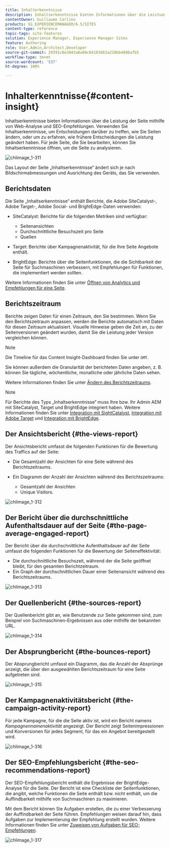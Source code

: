 ```yaml
---
title: Inhalterkenntnisse
description: Inhaltserkenntnisse bieten Informationen über die Leistung der Seite mithilfe von Webanalyse und SEO-Empfehlungen
contentOwner: Guillaume Carlino
products: SG_EXPERIENCEMANAGER/6.5/SITES
content-type: reference
topic-tags: site-features
solution: Experience Manager, Experience Manager Sites
feature: Authoring
role: User,Admin,Architect,Developer
source-git-commit: 29391c8e3042a8a04c64165663a228bb4886afb5
workflow-type: tm+mt
source-wordcount: '537'
ht-degree: 100%

---
```


# Inhalterkenntnisse{#content-insight}

Inhaltserkenntnisse bieten Informationen über die Leistung der Seite mithilfe von Web-Analyse und SEO-Empfehlungen. Verwenden Sie Inhaltserkenntnisse, um Entscheidungen darüber zu treffen, wie Sie Seiten ändern, oder um zu erfahren, wie frühere Entscheidungen die Leistung geändert haben. Für jede Seite, die Sie bearbeiten, können Sie Inhaltserkenntnisse öffnen, um die Seite zu analysieren.

![chlimage_1-311](assets/chlimage_1-311.png)

Das Layout der Seite „Inhaltserkenntnisse“ ändert sich je nach Bildschirmabmessungen und Ausrichtung des Geräts, das Sie verwenden.

## Berichtsdaten

Die Seite „Inhaltserkenntnisse“ enthält Berichte, die Adobe SiteCatalyst-, Adobe Target-, Adobe Social- und BrightEdge-Daten verwenden:

* SiteCatalyst: Berichte für die folgenden Metriken sind verfügbar:

   * Seitenansichten
   * Durchschnittliche Besuchszeit pro Seite
   * Quellen

* Target: Berichte über Kampagnenaktivität, für die Ihre Seite Angebote enthält.
* BrightEdge: Berichte über die Seitenfunktionen, die die Sichtbarkeit der Seite für Suchmaschinen verbessern, mit Empfehlungen für Funktionen, die implementiert werden sollten.

Weitere Informationen finden Sie unter [Öffnen von Analytics und Empfehlungen für eine Seite](/help/sites-authoring/ci-analyze.md#opening-analytics-and-recommendations-for-a-page).

## Berichtszeitraum

Berichte zeigen Daten für einen Zeitraum, den Sie bestimmen. Wenn Sie den Berichtszeitraum anpassen, werden die Berichte automatisch mit Daten für diesen Zeitraum aktualisiert. Visuelle Hinweise geben die Zeit an, zu der Seitenversionen geändert wurden, damit Sie die Leistung jeder Version vergleichen können.

>[!NOTE]
>
>Die Timeline für das Content Insight-Dashboard finden Sie unter `GMT`.

Sie können außerdem die Granularität der berichteten Daten angeben, z. B. können Sie tägliche, wöchentliche, monatliche oder jährliche Daten sehen.

Weitere Informationen finden Sie unter [Ändern des Berichtszeitraums](/help/sites-authoring/ci-analyze.md#changing-the-reporting-period).

>[!NOTE]
>
>Für Berichte des Typs „Inhaltserkenntnisse“ muss Ihre bzw. Ihr Admin AEM mit SiteCatalyst, Target und BrightEdge integriert haben. Weitere Informationen finden Sie unter [Integration mit SightCatalyst](/help/sites-administering/adobeanalytics.md), [Integration mit Adobe Target](/help/sites-administering/target.md) und [Integration mit BrightEdge](/help/sites-administering/brightedge.md).

## Der Ansichtsbericht {#the-views-report}

Der Ansichtsbericht umfasst die folgenden Funktionen für die Bewertung des Traffics auf der Seite:

* Die Gesamtzahl der Ansichten für eine Seite während des Berichtszeitraums.
* Ein Diagramm der Anzahl der Ansichten während des Berichtszeitraums:

   * Gesamtzahl der Ansichten
   * Unique Visitors.

![chlimage_1-312](assets/chlimage_1-312.png)

## Der Bericht über die durchschnittliche Aufenthaltsdauer auf der Seite {#the-page-average-engaged-report}

Der Bericht über die durchschnittliche Aufenthaltsdauer auf der Seite umfasst die folgenden Funktionen für die Bewertung der Seiteneffektivität:

* Die durchschnittliche Besuchszeit, während der die Seite geöffnet bleibt, für den gesamten Berichtzeitraum.
* Ein Graph der durchschnittlichen Dauer einer Seitenansicht während des Berichtszeitraums.

![chlimage_1-313](assets/chlimage_1-313.png)

## Der Quellenbericht {#the-sources-report}

Der Quellenbericht gibt an, wie Benutzende zur Seite gekommen sind, zum Beispiel von Suchmaschinen-Ergebnissen aus oder mithilfe der bekannten URL.

![chlimage_1-314](assets/chlimage_1-314.png)

## Der Absprungbericht {#the-bounces-report}

Der Absprungbericht umfasst ein Diagramm, das die Anzahl der Absprünge anzeigt, die über den ausgewählten Berichtszeitraum für eine Seite aufgetreten sind.

![chlimage_1-315](assets/chlimage_1-315.png)

## Der Kampagnenaktivitätsbericht {#the-campaign-activity-report}

Für jede Kampagne, für die die Seite aktiv ist, wird ein Bericht namens *Kampagnennamenaktivität* angezeigt. Der Bericht zeigt Seitenimpressionen und Konversionen für jedes Segment, für das ein Angebot bereitgestellt wird.

![chlimage_1-316](assets/chlimage_1-316.png)

## Der SEO-Empfehlungsbericht {#the-seo-recommendations-report}

Der SEO-Empfehlungsbericht enthält die Ergebnisse der BrightEdge-Analyse für die Seite. Der Bericht ist eine Checkliste der Seitenfunktionen, die angibt, welche Funktionen die Seite enthält bzw. nicht enthält, um die Auffindbarkeit mithilfe von Suchmaschinen zu maximieren.

Mit dem Bericht können Sie Aufgaben erstellen, die zu einer Verbesserung der Auffindbarkeit der Seite führen. Empfehlungen weisen darauf hin, dass Aufgaben zur Implementierung der Empfehlung erstellt wurden. Weitere Informationen finden Sie unter [Zuweisen von Aufgaben für SEO-Empfehlungen](/help/sites-authoring/ci-analyze.md#assigning-tasks-for-seo-recommendations).

![chlimage_1-317](assets/chlimage_1-317.png)
